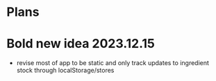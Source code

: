 # Plans

# Bold new idea 2023.12.15

- revise most of app to be static and only track updates to ingredient stock through localStorage/stores